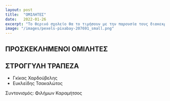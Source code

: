 ```yaml
---
layout: post
title:  "ΟΜΙΛΗΤΕΣ"
date:   2022-01-26
excerpt: "Το θερινό σχολείο θα το τιμήσουν με την παρουσία τους διακεκριμμένες προσωπικότητες που θα συμμετέχουν στις εναρκτήριες ομιλίες και στη στρογγυλή τράπεζα."
image: "/images/pexels-pixabay-207691_small.png"
---
```


## ΠΡΟΣΚΕΚΛΗΜΕΝΟΙ ΟΜΙΛΗΤΕΣ


## ΣΤΡΟΓΓΥΛΗ ΤΡΑΠΕΖΑ

- Γκίκας Χαρδούβελης
- Ευκλείδης Τσακαλώτος 

Συντονισμός: Φιλήμων Καραμήτσος

<!-- ## Features
### Auto-Generating Sitemap
The sitemap is auto generated! Just simply change the front matter of each site. It looks like so...
```
sitemap:
    priority: 0.7
    lastmod: 2017-11-02
    changefreq: weekly
```
### Formspring integration
The contact form below each page on the footer actually collects information! Just change your email address in the ```_config.yml``` file! -->
